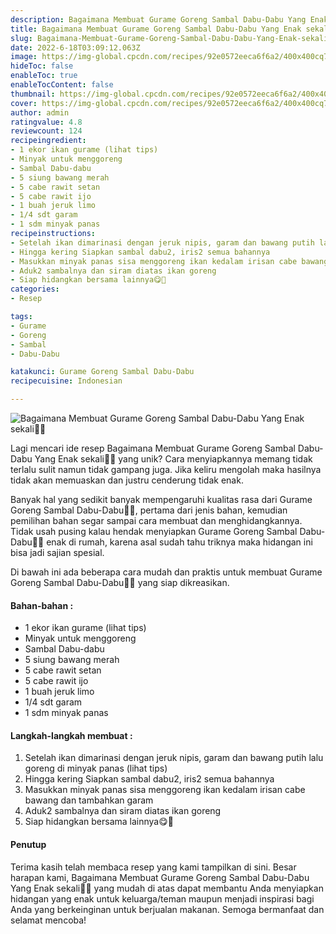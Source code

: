 ```yaml
---
description: Bagaimana Membuat Gurame Goreng Sambal Dabu-Dabu Yang Enak sekali"
title: Bagaimana Membuat Gurame Goreng Sambal Dabu-Dabu Yang Enak sekali
slug: Bagaimana-Membuat-Gurame-Goreng-Sambal-Dabu-Dabu-Yang-Enak-sekali
date: 2022-6-18T03:09:12.063Z
image: https://img-global.cpcdn.com/recipes/92e0572eeca6f6a2/400x400cq70/photo.jpg
hideToc: false
enableToc: true
enableTocContent: false
thumbnail: https://img-global.cpcdn.com/recipes/92e0572eeca6f6a2/400x400cq70/photo.jpg
cover: https://img-global.cpcdn.com/recipes/92e0572eeca6f6a2/400x400cq70/photo.jpg
author: admin
ratingvalue: 4.8
reviewcount: 124
recipeingredient:
- 1 ekor ikan gurame (lihat tips)
- Minyak untuk menggoreng
- Sambal Dabu-dabu
- 5 siung bawang merah
- 5 cabe rawit setan
- 5 cabe rawit ijo
- 1 buah jeruk limo
- 1/4 sdt garam
- 1 sdm minyak panas
recipeinstructions:
- Setelah ikan dimarinasi dengan jeruk nipis, garam dan bawang putih lalu goreng di minyak panas (lihat tips)
- Hingga kering Siapkan sambal dabu2, iris2 semua bahannya
- Masukkan minyak panas sisa menggoreng ikan kedalam irisan cabe bawang dan tambahkan garam
- Aduk2 sambalnya dan siram diatas ikan goreng
- Siap hidangkan bersama lainnya😋🙏
categories:
- Resep

tags:
- Gurame
- Goreng
- Sambal
- Dabu-Dabu

katakunci: Gurame Goreng Sambal Dabu-Dabu
recipecuisine: Indonesian

---
```


![Bagaimana Membuat Gurame Goreng Sambal Dabu-Dabu Yang Enak sekali👩‍🍳](https://img-global.cpcdn.com/recipes/92e0572eeca6f6a2/400x400cq70/photo.jpg)

Lagi mencari ide resep Bagaimana Membuat Gurame Goreng Sambal Dabu-Dabu Yang Enak sekali👩‍🍳 yang unik? Cara menyiapkannya memang tidak terlalu sulit namun tidak gampang juga. Jika keliru mengolah maka hasilnya tidak akan memuaskan dan justru cenderung tidak enak.

Banyak hal yang sedikit banyak mempengaruhi kualitas rasa dari Gurame Goreng Sambal Dabu-Dabu👩‍🍳, pertama dari jenis bahan, kemudian pemilihan bahan segar sampai cara membuat dan menghidangkannya. Tidak usah pusing kalau hendak menyiapkan Gurame Goreng Sambal Dabu-Dabu👩‍🍳 enak di rumah, karena asal sudah tahu triknya maka hidangan ini bisa jadi sajian spesial.

Di bawah ini ada beberapa cara mudah dan praktis untuk membuat Gurame Goreng Sambal Dabu-Dabu👩‍🍳 yang siap dikreasikan.

<!--inarticleads1-->

#### Bahan-bahan :

- 1 ekor ikan gurame (lihat tips)
- Minyak untuk menggoreng
- Sambal Dabu-dabu
- 5 siung bawang merah
- 5 cabe rawit setan
- 5 cabe rawit ijo
- 1 buah jeruk limo
- 1/4 sdt garam
- 1 sdm minyak panas

<!--inarticleads2-->

#### Langkah-langkah membuat :

1. Setelah ikan dimarinasi dengan jeruk nipis, garam dan bawang putih lalu goreng di minyak panas (lihat tips)
1. Hingga kering Siapkan sambal dabu2, iris2 semua bahannya
1. Masukkan minyak panas sisa menggoreng ikan kedalam irisan cabe bawang dan tambahkan garam
1. Aduk2 sambalnya dan siram diatas ikan goreng
1. Siap hidangkan bersama lainnya😋🙏

#### Penutup

Terima kasih telah membaca resep yang kami tampilkan di sini. Besar harapan kami, Bagaimana Membuat Gurame Goreng Sambal Dabu-Dabu Yang Enak sekali👩‍🍳 yang mudah di atas dapat membantu Anda menyiapkan hidangan yang enak untuk keluarga/teman maupun menjadi inspirasi bagi Anda yang berkeinginan untuk berjualan makanan. Semoga bermanfaat dan selamat mencoba!